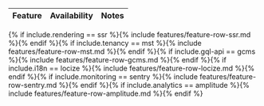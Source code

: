 | Feature | Availability | Notes |
|:--------|:-------------|:------|
{% if include.rendering == ssr %}{% include features/feature-row-ssr.md %}{% endif %}{% if include.tenancy == mst %}{% include features/feature-row-mst.md %}{% endif %}{% if include.gql-api == gcms %}{% include features/feature-row-gcms.md %}{% endif %}{% if include.i18n == locize %}{% include features/feature-row-locize.md %}{% endif %}{% if include.monitoring == sentry %}{% include features/feature-row-sentry.md %}{% endif %}{% if include.analytics == amplitude %}{% include features/feature-row-amplitude.md %}{% endif %}
